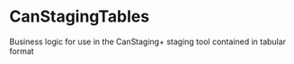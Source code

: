 # CanStagingTables
Business logic for use in the CanStaging+ staging tool contained in tabular format
